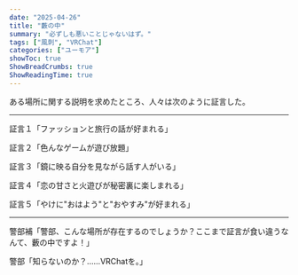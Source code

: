 ```yaml
---
date: "2025-04-26"
title: "藪の中"
summary: "必ずしも悪いことじゃないはず。"
tags: ["風刺", "VRChat"]
categories: ["ユーモア"]
showToc: true
ShowBreadCrumbs: true
ShowReadingTime: true
---
```


ある場所に関する説明を求めたところ、人々は次のように証言した。

---

証言１「ファッションと旅行の話が好まれる」

証言２「色んなゲームが遊び放題」

証言３「鏡に映る自分を見ながら話す人がいる」

証言４「恋の甘さと火遊びが秘密裏に楽しまれる」

証言５「やけに"おはよう"と"おやすみ"が好まれる」

---

警部補「警部、こんな場所が存在するのでしょうか？ここまで証言が食い違うなんて、藪の中ですよ！」

警部「知らないのか？……VRChatを。」